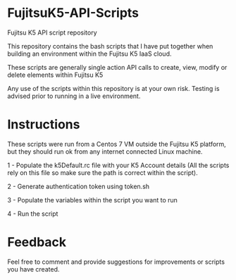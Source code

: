 

# FujitsuK5-API-Scripts
Fujitsu K5 API script repository

This repository contains the bash scripts that I have put together when building an environment within the Fujitsu K5 IaaS cloud.

These scripts are generally single action API calls to create, view, modify or delete elements within Fujitsu K5

Any use of the scripts within this repository is at your own risk. Testing is advised prior to running in a live environment.

# Instructions

These scripts were run from a Centos 7 VM outside the
Fujitsu K5 platform, but they should run ok from any internet connected Linux machine.

1 - Populate the k5Default.rc file with your K5 Account details (All the scripts rely on this file so make sure the path is correct
within the script).

2 - Generate authentication token using token.sh

3 - Populate the variables within the script you want to run

4 - Run the script

# Feedback
Feel free to comment and provide suggestions for improvements or scripts you have created.


